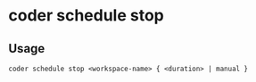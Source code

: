 # coder schedule stop

## Usage

```console
coder schedule stop <workspace-name> { <duration> | manual }
```